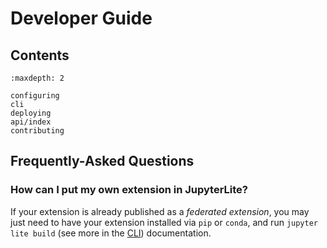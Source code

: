 # Developer Guide

## Contents

```{toctree}
:maxdepth: 2

configuring
cli
deploying
api/index
contributing
```

## Frequently-Asked Questions

### How can I put my own extension in JupyterLite?

If your extension is already published as a _federated extension_, you may just need to
have your extension installed via `pip` or `conda`, and run `jupyter lite build` (see
more in the [CLI](./cli.ipynb)) documentation.
